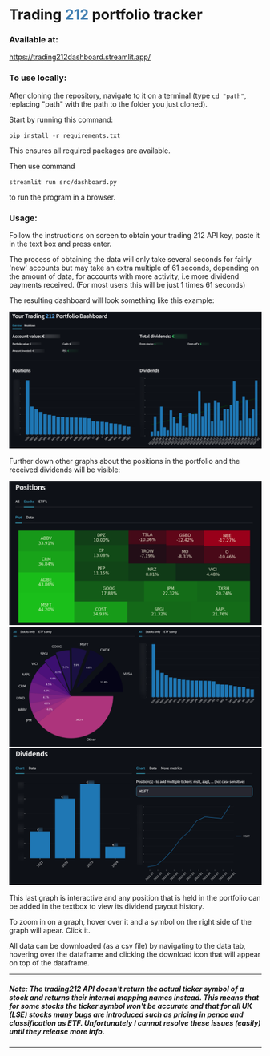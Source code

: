 # Trading <span style="color:SteelBlue"> 212 </span> portfolio tracker

<h3>Available at:</h3>

https://trading212dashboard.streamlit.app/

<h3>To use locally:</h3>

After cloning the repository, navigate to it on a terminal (type `cd "path"`, replacing "path" with the path to the folder you just cloned). 

Start by running this command:

 `pip install -r requirements.txt` 
 
 This ensures all required packages are available.

Then use command 

`streamlit run src/dashboard.py` 

to run the program in a browser.

<h3>Usage:</h3>

Follow the instructions on screen to obtain your trading 212 API key, paste it in the text box and press enter. 

The process of obtaining the data will only take several seconds for fairly 'new' accounts but may take an extra multiple of 61 seconds, depending on the amount of data, for accounts with more activity, i.e more dividend payments received. (For most users this will be just 1 times 61 seconds)

The resulting dashboard will look something like this example:

![Dashboard](/images/example_dashboard_part1_blurred.png)

Further down other graphs about the positions in the portfolio and the received dividends will be visible:

![Dashboard](/images/example_dashboard_part2.png)
![Dashboard](/images/example_dashboard_part3_blurred.png)
![Dashboard](/images/example_dashboard_part4_blurred.png)

This last graph is interactive and any position that is held in the portfolio can be added in the textbox to view its dividend payout history.

To zoom in on a graph, hover over it and a symbol on the right side of the graph will apear. Click it.

All data can be downloaded (as a csv file) by navigating to the data tab, hovering over the dataframe and clicking the download icon that will appear on top of the dataframe.

---
<h5>
Note: The trading212 API doesn't return the actual ticker symbol of a stock and returns their internal mapping names instead. This means that for some stocks the ticker symbol won't be accurate and that for all UK (LSE) stocks many bugs are introduced such as pricing in pence and classification as ETF. Unfortunately I cannot resolve these issues (easily) until they release more info.
</h5>

---

